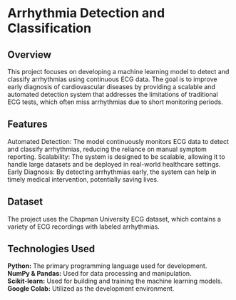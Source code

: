 # Arrhythmia Detection and Classification
## Overview
This project focuses on developing a machine learning model to detect and classify arrhythmias using continuous ECG data. The goal is to improve early diagnosis of cardiovascular diseases by providing a scalable and automated detection system that addresses the limitations of traditional ECG tests, which often miss arrhythmias due to short monitoring periods.

## Features
Automated Detection: The model continuously monitors ECG data to detect and classify arrhythmias, reducing the reliance on manual symptom reporting.
Scalability: The system is designed to be scalable, allowing it to handle large datasets and be deployed in real-world healthcare settings.
Early Diagnosis: By detecting arrhythmias early, the system can help in timely medical intervention, potentially saving lives.

## Dataset
The project uses the Chapman University ECG dataset, which contains a variety of ECG recordings with labeled arrhythmias.

## Technologies Used
**Python:** The primary programming language used for development.\
**NumPy & Pandas:** Used for data processing and manipulation.\
**Scikit-learn:** Used for building and training the machine learning models.\
**Google Colab:** Utilized as the development environment.
